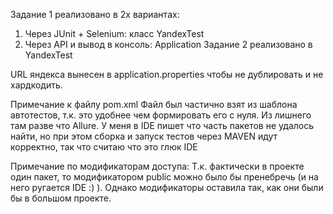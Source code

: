Задание 1 реализовано в 2х вариантах:
1. Через JUnit + Selenium: класс YandexTest
2. Через API и вывод в консоль: Application
Задание 2 реализовано в YandexTest

URL яндекса вынесен в application.properties чтобы не дублировать и не хардкодить.

Примечание к файлу pom.xml
Файл был частично взят из шаблона автотестов, т.к. это удобнее чем формировать его с нуля.
Из лишнего там разве что Allure.
У меня в IDE пишет что часть пакетов не удалось найти, но при этом сборка и запуск тестов
через MAVEN идут корректно, так что считаю что это глюк IDE

Примечание по модификаторам доступа:
Т.к. фактически в проекте один пакет, то модификатором public можно было бы пренебречь 
(и на него ругается IDE :) ). 
Однако модификаторы оставила так, как они были бы в большом проекте.